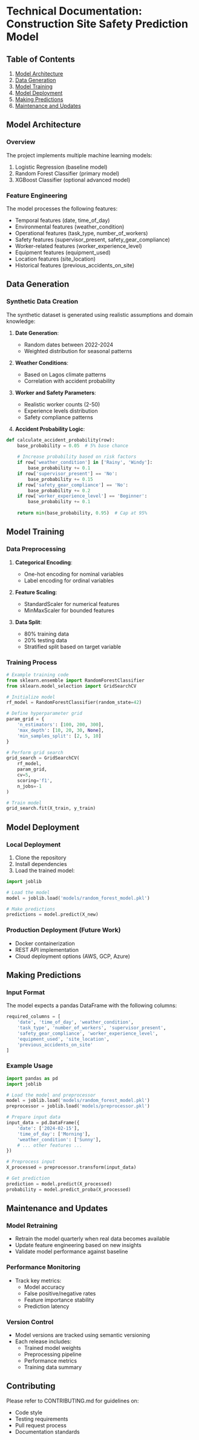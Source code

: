 # Technical Documentation: Construction Site Safety Prediction Model

## Table of Contents
1. [Model Architecture](#model-architecture)
2. [Data Generation](#data-generation)
3. [Model Training](#model-training)
4. [Model Deployment](#model-deployment)
5. [Making Predictions](#making-predictions)
6. [Maintenance and Updates](#maintenance-and-updates)

## Model Architecture

### Overview
The project implements multiple machine learning models:
1. Logistic Regression (baseline model)
2. Random Forest Classifier (primary model)
3. XGBoost Classifier (optional advanced model)

### Feature Engineering
The model processes the following features:
- Temporal features (date, time_of_day)
- Environmental features (weather_condition)
- Operational features (task_type, number_of_workers)
- Safety features (supervisor_present, safety_gear_compliance)
- Worker-related features (worker_experience_level)
- Equipment features (equipment_used)
- Location features (site_location)
- Historical features (previous_accidents_on_site)

## Data Generation

### Synthetic Data Creation
The synthetic dataset is generated using realistic assumptions and domain knowledge:

1. **Date Generation**:
   - Random dates between 2022-2024
   - Weighted distribution for seasonal patterns

2. **Weather Conditions**:
   - Based on Lagos climate patterns
   - Correlation with accident probability

3. **Worker and Safety Parameters**:
   - Realistic worker counts (2-50)
   - Experience levels distribution
   - Safety compliance patterns

4. **Accident Probability Logic**:
```python
def calculate_accident_probability(row):
    base_probability = 0.05  # 5% base chance
    
    # Increase probability based on risk factors
    if row['weather_condition'] in ['Rainy', 'Windy']:
        base_probability += 0.1
    if row['supervisor_present'] == 'No':
        base_probability += 0.15
    if row['safety_gear_compliance'] == 'No':
        base_probability += 0.2
    if row['worker_experience_level'] == 'Beginner':
        base_probability += 0.1
        
    return min(base_probability, 0.95)  # Cap at 95%
```

## Model Training

### Data Preprocessing
1. **Categorical Encoding**:
   - One-hot encoding for nominal variables
   - Label encoding for ordinal variables

2. **Feature Scaling**:
   - StandardScaler for numerical features
   - MinMaxScaler for bounded features

3. **Data Split**:
   - 80% training data
   - 20% testing data
   - Stratified split based on target variable

### Training Process
```python
# Example training code
from sklearn.ensemble import RandomForestClassifier
from sklearn.model_selection import GridSearchCV

# Initialize model
rf_model = RandomForestClassifier(random_state=42)

# Define hyperparameter grid
param_grid = {
    'n_estimators': [100, 200, 300],
    'max_depth': [10, 20, 30, None],
    'min_samples_split': [2, 5, 10]
}

# Perform grid search
grid_search = GridSearchCV(
    rf_model, 
    param_grid, 
    cv=5, 
    scoring='f1',
    n_jobs=-1
)

# Train model
grid_search.fit(X_train, y_train)
```

## Model Deployment

### Local Deployment
1. Clone the repository
2. Install dependencies
3. Load the trained model:
```python
import joblib

# Load the model
model = joblib.load('models/random_forest_model.pkl')

# Make predictions
predictions = model.predict(X_new)
```

### Production Deployment (Future Work)
- Docker containerization
- REST API implementation
- Cloud deployment options (AWS, GCP, Azure)

## Making Predictions

### Input Format
The model expects a pandas DataFrame with the following columns:
```python
required_columns = [
    'date', 'time_of_day', 'weather_condition',
    'task_type', 'number_of_workers', 'supervisor_present',
    'safety_gear_compliance', 'worker_experience_level',
    'equipment_used', 'site_location',
    'previous_accidents_on_site'
]
```

### Example Usage
```python
import pandas as pd
import joblib

# Load the model and preprocessor
model = joblib.load('models/random_forest_model.pkl')
preprocessor = joblib.load('models/preprocessor.pkl')

# Prepare input data
input_data = pd.DataFrame({
    'date': ['2024-02-15'],
    'time_of_day': ['Morning'],
    'weather_condition': ['Sunny'],
    # ... other features ...
})

# Preprocess input
X_processed = preprocessor.transform(input_data)

# Get prediction
prediction = model.predict(X_processed)
probability = model.predict_proba(X_processed)
```

## Maintenance and Updates

### Model Retraining
- Retrain the model quarterly when real data becomes available
- Update feature engineering based on new insights
- Validate model performance against baseline

### Performance Monitoring
- Track key metrics:
  - Model accuracy
  - False positive/negative rates
  - Feature importance stability
  - Prediction latency

### Version Control
- Model versions are tracked using semantic versioning
- Each release includes:
  - Trained model weights
  - Preprocessing pipeline
  - Performance metrics
  - Training data summary

## Contributing
Please refer to CONTRIBUTING.md for guidelines on:
- Code style
- Testing requirements
- Pull request process
- Documentation standards 
